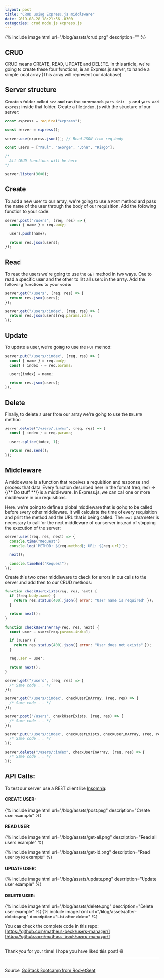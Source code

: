 ```yaml
---
layout: post
title: "CRUD using Express.js middleware"
date: 2019-08-28 18:21:56 -0300
categories: crud node.js express.js
---
```


{% include image.html url="/blog/assets/crud.png" description="" %}

## CRUD

CRUD means CREATE, READ, UPDATE and DELETE. In this article, we're going to create these four functions, in an Express.js server, to handle a simple local array (This array will represent our database)

## Server structure

Create a folder called `src` and run the commands `yarn init -y` and `yarn add express` inside that folder. Create a file `index.js` with the structure of our server:

```javascript
const express = require("express");

const server = express();

server.use(express.json()); // Read JSON from req.body

const users = ["Paul", "George", "John", "Ringo"];

/*
  All CRUD functions will be here
*/

server.listen(3000);
```

## Create

To add a new user to our array, we're going to use a `POST` method and pass the name of the user through the body of our requisition. Add the following function to your code:

```javascript
server.post("/users", (req, res) => {
  const { name } = req.body;

  users.push(name);

  return res.json(users);
});
```

## Read

To read the users we're going to use the `GET` method in two ways. One to read a specific user and the other to list all users in the array. Add the following functions to your code:

```javascript
server.get("/users", (req, res) => {
  return res.json(users);
});

server.get("/users/:index", (req, res) => {
  return res.json(users[req.params.id]);
});
```

## Update

To update a user, we're going to use the `PUT` method:

```javascript
server.put("/users/:index", (req, res) => {
  const { name } = req.body;
  const { index } = req.params;

  users[index] = name;

  return res.json(users);
});
```

## Delete

Finally, to delete a user from our array we're going to use the `DELETE` method:

```javascript
server.delete("/users/:index", (req, res) => {
  const { index } = req.params;

  users.splice(index, 1);

  return res.send();
});
```

## Middleware

A middleware is a function that receives a requisition and response and process that data.
Every function described here in the format (req, res) => {/** Do stuff **/} is a middleware.
In Express.js, we can call one or more middleware in our requisitions.

Here, we're going to define a global middleware that is going to be called before every other middleware. It will calculate the time of every requisition and print the method and the URL that is being called. The `next` parameter is necessary to call for the next middleware of our server instead of stopping the execution of the server:

```javascript
server.use((req, res, next) => {
  console.time("Request");
  console.log(`METHOD: ${req.method}; URL: ${req.url}`);

  next();

  console.timeEnd("Request");
});
```

Create this two other middleware to check for errors in our calls to the server and add then to our CRUD methods:

```javascript
function checkUserExists(req, res, next) {
  if (!req.body.name) {
    return res.status(400).json({ error: "User name is required" });
  }

  return next();
}

function checkUserInArray(req, res, next) {
  const user = users[req.params.index];

  if (!user) {
    return res.status(400).json({ error: "User does not exists" });
  }

  req.user = user;

  return next();
}

server.get("/users", (req, res) => {
  /* Same code ... */
});

server.get("/users/:index", checkUserInArray, (req, res) => {
  /* Same code ... */
});

server.post("/users", checkUserExists, (req, res) => {
  /* Same code ... */
});

server.put("/users/:index", checkUserExists, checkUserInArray, (req, res) => {
  /* Same code ... */
});

server.delete("/users/:index", checkUserInArray, (req, res) => {
  /* Same code ... */
});
```
## API Calls:
To test our server, use a REST client like [Insomnia][insomnia]:

#### CREATE USER:

{% include image.html url="/blog/assets/post.png" description="Create user example" %}

#### READ USER:

{% include image.html url="/blog/assets/get-all.png" description="Read all users example" %}

{% include image.html url="/blog/assets/get-id.png" description="Read user by id example" %}

#### UPDATE USER:

{% include image.html url="/blog/assets/update.png" description="Update user example" %}

#### DELETE USER:

{% include image.html url="/blog/assets/delete.png" description="Delete user example" %}
{% include image.html url="/blog/assets/after-delete.png" description="List after delete" %}

You can check the complete code in this repo: [https://github.com/matheus-beck/users-manager/][https://github.com/matheus-beck/users-manager/]

<br>Thank you for your time! I hope you have liked this post! :smile:

---

<br>Source: [GoStack Bootcamp from RocketSeat][rocketseat]

[rocketseat]: https://rocketseat.com.br/
[insomnia]: https://insomnia.rest/
[https://github.com/matheus-beck/crud-express/]: https://github.com/matheus-beck/crud-express/
